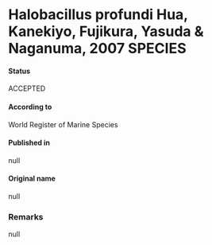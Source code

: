 Halobacillus profundi Hua, Kanekiyo, Fujikura, Yasuda & Naganuma, 2007 SPECIES
=======

#### Status
ACCEPTED

#### According to
World Register of Marine Species

#### Published in
null

#### Original name
null

### Remarks
null